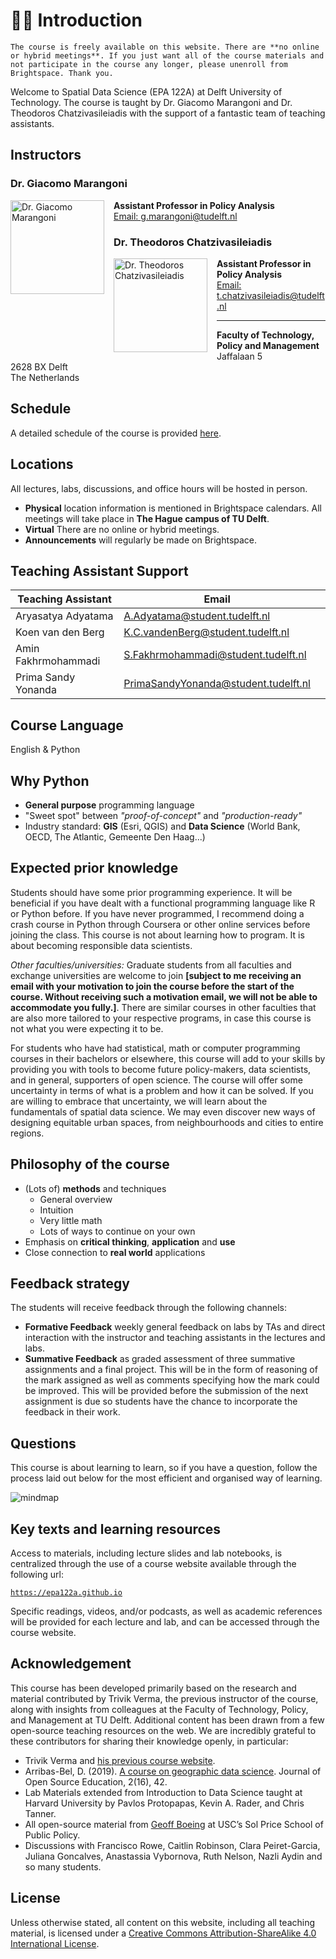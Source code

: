 # 👋🏽 Introduction

```{admonition} IMPORTANT
The course is freely available on this website. There are **no online or hybrid meetings**. If you just want all of the course materials and not participate in the course any longer, please unenroll from Brightspace. Thank you.
```

Welcome to Spatial Data Science (EPA 122A) at Delft University of Technology. The course is taught by Dr. Giacomo Marangoni and Dr. Theodoros Chatzivasileiadis with the support of a fantastic team of teaching assistants.

## Instructors

### Dr. Giacomo Marangoni
<img src="https://surfdrive.surf.nl/files/index.php/s/VmwmxdGUYKFN1wU/download" alt="Dr. Giacomo Marangoni" width="150" style="float: left; margin-right: 15px;">

**Assistant Professor in Policy Analysis**  
[Email: g.marangoni@tudelft.nl](mailto:g.marangoni@tudelft.nl)

### Dr. Theodoros Chatzivasileiadis
<img src="https://surfdrive.surf.nl/files/index.php/s/CkkWS8ShOATZAkr/download" alt="Dr. Theodoros Chatzivasileiadis" width="150" style="float: left; margin-right: 15px;">

**Assistant Professor in Policy Analysis**  
[Email: t.chatzivasileiadis@tudelft.nl](mailto:t.chatzivasileiadis@tudelft.nl)

---

**Faculty of Technology, Policy and Management**  
Jaffalaan 5  
2628 BX Delft  
The Netherlands

## Schedule

A detailed schedule of the course is provided [here](introduction/schedule.md).

## Locations

All lectures, labs, discussions, and office hours will be hosted in person.

* **Physical** location information is mentioned in Brightspace calendars. All meetings will take place in **The Hague campus of TU Delft**.
* **Virtual** There are no online or hybrid meetings.
* **Announcements** will regularly be made on Brightspace.

## Teaching Assistant Support

| Teaching Assistant  | Email                                |   |
|---------------------|--------------------------------------|---|
| Aryasatya Adyatama  | A.Adyatama@student.tudelft.nl        |   |
| Koen van den Berg   | K.C.vandenBerg@student.tudelft.nl    |   |
| Amin Fakhrmohammadi | S.Fakhrmohammadi@student.tudelft.nl  |   |
| Prima Sandy Yonanda | PrimaSandyYonanda@student.tudelft.nl |   |


## Course Language

English & Python

## Why Python

* **General purpose** programming language
* "Sweet spot" between *"proof-of-concept"* and *"production-ready"*
* Industry standard: **GIS** (Esri, QGIS) and **Data Science** (World Bank, OECD, The Atlantic, Gemeente Den Haag...)

## Expected prior knowledge

Students should have some prior programming experience. It will be beneficial if you have dealt with a functional programming language like R or Python before. If you have never programmed, I recommend doing a crash course in Python through Coursera or other online services before joining the class. This course is not about learning how to program. It is about becoming responsible data scientists.

_Other faculties/universities:_ Graduate students from all faculties and exchange universities are welcome to join **[subject to me receiving an email with your motivation to join the course before the start of the course. Without receiving such a motivation email, we will not be able to accommodate you fully.]**. There are similar courses in other faculties that are also more tailored to your respective programs, in case this course is not what you were expecting it to be.

For students who have had statistical, math or computer programming courses in their bachelors or elsewhere, this course will add to your skills by providing you with tools to become future policy-makers, data scientists, and in general, supporters of open science. The course will offer some uncertainty in terms of what is a problem and how it can be solved. If you are willing to embrace that uncertainty, we will learn about the fundamentals of spatial data science. We may even discover new ways of designing equitable urban spaces, from neighbourhoods and cities to entire regions.

## Philosophy of the course

- (Lots of) **methods** and techniques
    - General overview
    - Intuition
    - Very little math
    - Lots of ways to continue on your own
- Emphasis on **critical thinking**, **application** and **use**
- Close connection to **real world** applications

## Feedback strategy

The students will receive feedback through the following channels:

* **Formative Feedback** weekly general feedback on labs by TAs and direct interaction with the instructor and teaching assistants in the lectures and labs.
* **Summative Feedback** as graded assessment of three summative assignments and a final project. This will be in the form of reasoning of the mark assigned as well as comments specifying how the mark could be improved. This will be provided before the submission of the next assignment is due so students have the chance to incorporate the feedback in their work.

## Questions

This course is about learning to learn, so if you have a question, follow the process laid out below for the most efficient and organised way of learning.

 ![mindmap](introduction/mindmap.png)

## Key texts and learning resources

Access to materials, including lecture slides and lab notebooks, is centralized through the use of a course website available through the following url:

[`https://epa122a.github.io`](https://epa122a.github.io)

Specific readings, videos, and/or podcasts, as well as academic references will be provided for each lecture and lab, and can be accessed through the course website.

## Acknowledgement

This course has been developed primarily based on the research and material contributed by Trivik Verma, the previous instructor of the course, along with insights from colleagues at the Faculty of Technology, Policy, and Management at TU Delft. Additional content has been drawn from a few open-source teaching resources on the web. We are incredibly grateful to these contributors for sharing their knowledge openly, in particular:

* Trivik Verma and [his previous course website](https://trivikverma.github.io/spatial-data-science/_index.html).
* Arribas-Bel, D. (2019). [A course on geographic data science](https://jose.theoj.org/papers/10.21105/jose.00042). Journal of Open Source Education, 2(16), 42.
* Lab Materials extended from Introduction to Data Science taught at Harvard University by Pavlos Protopapas, Kevin A. Rader, and Chris Tanner.
* All open-source material from [Geoff Boeing](https://geoffboeing.com/) at USC’s Sol Price School of Public Policy.
* Discussions with Francisco Rowe, Caitlin Robinson, Clara Peiret-Garcia, Juliana Goncalves, Anastassia Vybornova, Ruth Nelson, Nazli Aydin and so many students.

## License

Unless otherwise stated, all content on this website, including all teaching material, is licensed under a [Creative Commons Attribution-ShareAlike 4.0 International License](http://creativecommons.org/licenses/by-sa/4.0/).
